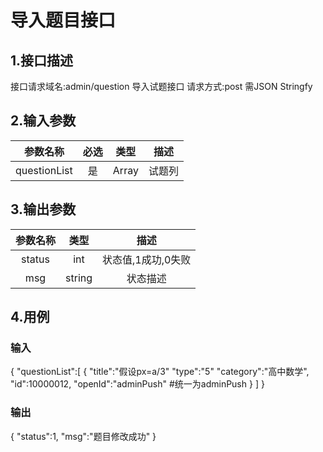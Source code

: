 # 导入题目接口

## 1.接口描述

接口请求域名:admin/question
导入试题接口
请求方式:post
需JSON Stringfy

## 2.输入参数

|  参数名称  | 必选  |  类型  |         描述         |
| :-------: | :---: | :----: | :------------------: |
| questionList| 是 | Array | 试题列 |

## 3.输出参数

|  参数名称  |  类型  |         描述         |
| :-------: | :----: | :------------------: |
| status | int | 状态值,1成功,0失败 |
| msg | string | 状态描述 |

## 4.用例

### 输入

{
 "questionList":[
      {
          "title":"假设px=a/3"
          "type":"5"
          "category":"高中数学",
          "id":10000012,
          "openId":"adminPush" #统一为adminPush
      }
    ]
}

### 输出

{
    "status":1,
    "msg":"题目修改成功"
}
